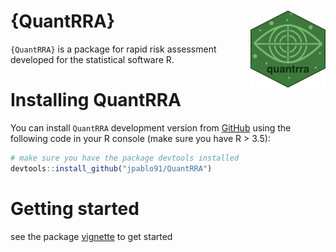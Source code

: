 # {QuantRRA} <img src="img/Icon.png" align="right" alt="" width="120" />

`{QuantRRA}` is a package for rapid risk assessment developed for the statistical software R.

# Installing QuantRRA

You can install `QuantRRA` development version from [GitHub](https://github.com/jpablo91/QuantRRA) using the following code in your R console (make sure you have R > 3.5):

```r
# make sure you have the package devtools installed
devtools::install_github("jpablo91/QuantRRA")
```

# Getting started

see the package [vignette](vignettes/GettingStarted.Rmd) to get started
